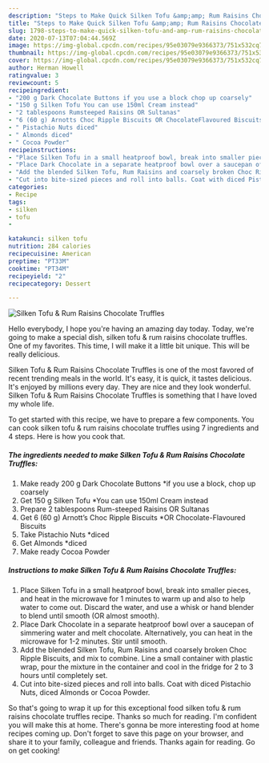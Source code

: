 ```yaml
---
description: "Steps to Make Quick Silken Tofu &amp;amp; Rum Raisins Chocolate Truffles"
title: "Steps to Make Quick Silken Tofu &amp;amp; Rum Raisins Chocolate Truffles"
slug: 1798-steps-to-make-quick-silken-tofu-and-amp-rum-raisins-chocolate-truffles
date: 2020-07-13T07:04:44.569Z
image: https://img-global.cpcdn.com/recipes/95e03079e9366373/751x532cq70/silken-tofu-rum-raisins-chocolate-truffles-recipe-main-photo.jpg
thumbnail: https://img-global.cpcdn.com/recipes/95e03079e9366373/751x532cq70/silken-tofu-rum-raisins-chocolate-truffles-recipe-main-photo.jpg
cover: https://img-global.cpcdn.com/recipes/95e03079e9366373/751x532cq70/silken-tofu-rum-raisins-chocolate-truffles-recipe-main-photo.jpg
author: Herman Howell
ratingvalue: 3
reviewcount: 5
recipeingredient:
- "200 g Dark Chocolate Buttons if you use a block chop up coarsely"
- "150 g Silken Tofu You can use 150ml Cream instead"
- "2 tablespoons Rumsteeped Raisins OR Sultanas"
- "6 (60 g) Arnotts Choc Ripple Biscuits OR ChocolateFlavoured Biscuits"
- " Pistachio Nuts diced"
- " Almonds diced"
- " Cocoa Powder"
recipeinstructions:
- "Place Silken Tofu in a small heatproof bowl, break into smaller pieces, and heat in the microwave for 1 minutes to warm up and also to help water to come out. Discard the water, and use a whisk or hand blender to blend until smooth (OR almost smooth)."
- "Place Dark Chocolate in a separate heatproof bowl over a saucepan of simmering water and melt chocolate. Alternatively, you can heat in the microwave for 1-2 minutes. Stir until smooth."
- "Add the blended Silken Tofu, Rum Raisins and coarsely broken Choc Ripple Biscuits, and mix to combine. Line a small container with plastic wrap, pour the mixture in the container and cool in the fridge for 2 to 3 hours until completely set."
- "Cut into bite-sized pieces and roll into balls. Coat with diced Pistachio Nuts, diced Almonds or Cocoa Powder."
categories:
- Recipe
tags:
- silken
- tofu
- 

katakunci: silken tofu  
nutrition: 284 calories
recipecuisine: American
preptime: "PT33M"
cooktime: "PT34M"
recipeyield: "2"
recipecategory: Dessert

---
```



![Silken Tofu &amp; Rum Raisins Chocolate Truffles](https://img-global.cpcdn.com/recipes/95e03079e9366373/751x532cq70/silken-tofu-rum-raisins-chocolate-truffles-recipe-main-photo.jpg)

Hello everybody, I hope you're having an amazing day today. Today, we're going to make a special dish, silken tofu &amp; rum raisins chocolate truffles. One of my favorites. This time, I will make it a little bit unique. This will be really delicious.



Silken Tofu &amp; Rum Raisins Chocolate Truffles is one of the most favored of recent trending meals in the world. It's easy, it is quick, it tastes delicious. It's enjoyed by millions every day. They are nice and they look wonderful. Silken Tofu &amp; Rum Raisins Chocolate Truffles is something that I have loved my whole life.


To get started with this recipe, we have to prepare a few components. You can cook silken tofu &amp; rum raisins chocolate truffles using 7 ingredients and 4 steps. Here is how you cook that.

<!--inarticleads1-->

##### The ingredients needed to make Silken Tofu &amp; Rum Raisins Chocolate Truffles:

1. Make ready 200 g Dark Chocolate Buttons *if you use a block, chop up coarsely
1. Get 150 g Silken Tofu *You can use 150ml Cream instead
1. Prepare 2 tablespoons Rum-steeped Raisins OR Sultanas
1. Get 6 (60 g) Arnott’s Choc Ripple Biscuits *OR Chocolate-Flavoured Biscuits
1. Take  Pistachio Nuts *diced
1. Get  Almonds *diced
1. Make ready  Cocoa Powder




<!--inarticleads2-->

##### Instructions to make Silken Tofu &amp; Rum Raisins Chocolate Truffles:

1. Place Silken Tofu in a small heatproof bowl, break into smaller pieces, and heat in the microwave for 1 minutes to warm up and also to help water to come out. Discard the water, and use a whisk or hand blender to blend until smooth (OR almost smooth).
1. Place Dark Chocolate in a separate heatproof bowl over a saucepan of simmering water and melt chocolate. Alternatively, you can heat in the microwave for 1-2 minutes. Stir until smooth.
1. Add the blended Silken Tofu, Rum Raisins and coarsely broken Choc Ripple Biscuits, and mix to combine. Line a small container with plastic wrap, pour the mixture in the container and cool in the fridge for 2 to 3 hours until completely set.
1. Cut into bite-sized pieces and roll into balls. Coat with diced Pistachio Nuts, diced Almonds or Cocoa Powder.




So that's going to wrap it up for this exceptional food silken tofu &amp; rum raisins chocolate truffles recipe. Thanks so much for reading. I'm confident you will make this at home. There's gonna be more interesting food at home recipes coming up. Don't forget to save this page on your browser, and share it to your family, colleague and friends. Thanks again for reading. Go on get cooking!
